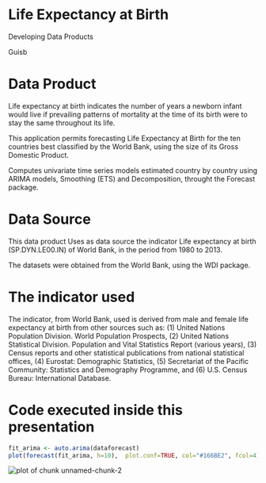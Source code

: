 Life Expectancy at Birth
========================================================


Developing Data Products

Guisb


Data Product
========================================================

Life expectancy at birth indicates the number of years a newborn infant would live if prevailing patterns of mortality at the time of its birth were to stay the same throughout its life.

This application permits forecasting Life Expectancy at Birth for the ten countries best classified by the World Bank, using the size of its Gross Domestic Product.

Computes univariate time series models estimated country by country using ARIMA models, Smoothing (ETS) and Decomposition, throught the Forecast package.



Data Source
========================================================

This data product Uses as data source the indicator Life expectancy at birth (SP.DYN.LE00.IN) of World Bank, in the period from 1980 to 2013. 

The datasets were obtained from the World Bank, using the WDI package.


The indicator used
========================================================

The indicator, from World Bank, used is derived from male and female life expectancy at birth from other sources such as: (1) United Nations Population Division. World Population Prospects, (2) United Nations Statistical Division. Population and Vital Statistics Report (various years), (3) Census reports and other statistical publications from national statistical offices, (4) Eurostat: Demographic Statistics, (5) Secretariat of the Pacific Community: Statistics and Demography Programme, and (6) U.S. Census Bureau: International Database.



Code executed inside this presentation
========================================================




```r
fit_arima <- auto.arima(dataforecast)
plot(forecast(fit_arima, h=10),  plot.conf=TRUE, col="#166BE2", fcol=4)
```

![plot of chunk unnamed-chunk-2](dataproducts-figure/unnamed-chunk-2-1.png) 
